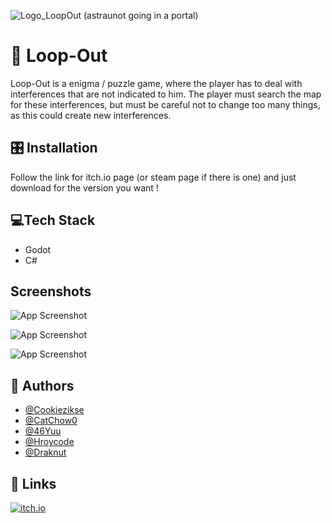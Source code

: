 
![Logo_LoopOut (astraunot going in a portal)](https://media.discordapp.net/attachments/1179525458384146564/1182382374844121280/DALLE_2023-12-04_21.png?ex=65847e65&is=65720965&hm=eeb4eb0cda4c1f96b5443f79a68d128d08c10f43bfc8a88e201eb1295e4f9a11&=&format=webp&quality=lossless&width=468&height=468)


# 🌌​ Loop-Out

Loop-Out is a enigma / puzzle game, where the player has to deal with interferences that are not indicated to him. 
The player must search the map for these interferences, but must be careful not to change too many things, as this could create new interferences.

## 🎛️​ Installation

Follow the link for itch.io page (or steam page if there is one) and just download for the version you want !




## 💻​Tech Stack

- Godot
- C#

## Screenshots

![App Screenshot](https://cdn.discordapp.com/attachments/839161156265312306/1186448538318680174/image.png?ex=6593494e&is=6580d44e&hm=3a9f4c1063bc22661d095e43dcf7238d0cde080554eb968a41ed5f97da50bf29&)

![App Screenshot](https://cdn.discordapp.com/attachments/839161156265312306/1186448801188290572/image.png?ex=6593498d&is=6580d48d&hm=0ce0af7ecf24f707403e83690b3ee9b0c2b6055945fc90ff9d2bfd3a237ea946&)

![App Screenshot](https://cdn.discordapp.com/attachments/839161156265312306/1186448928409927750/image.png?ex=659349ab&is=6580d4ab&hm=4abb55d8e2c72593d42e37c3005d68cdcb35381b416f168a02bc3d3c83c9178b&)

## 🤼​ Authors

- [@Cookiezikse](https://www.github.com/cookiezikse)
- [@CatChow0](https://github.com/CatChow0)
- [@46Yuu](https://github.com/46Yuu)
- [@Hroycode](https://github.com/Hroycode)
- [@Draknut](https://github.com/Draknut)


## 🔗 Links
[![itch.io](https://th.bing.com/th/id/R.d8f0eb5fb58b666928a5ca9e34455498?rik=vrQPLpHZdPVUPA&pid=ImgRaw&r=0)](https://shattereddisk.github.io/rickroll/rickroll.mp4)


